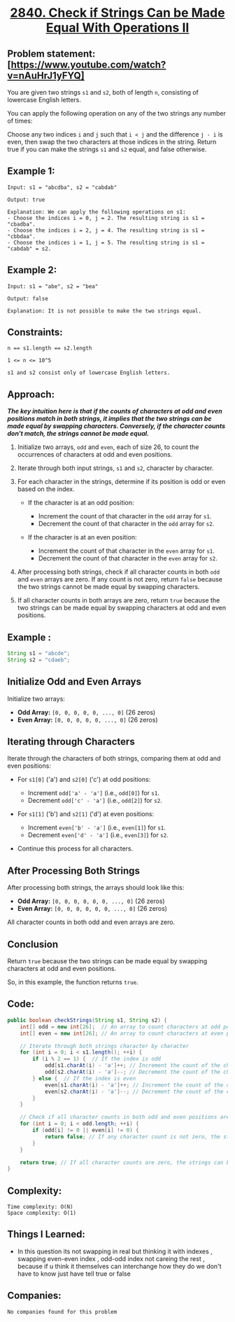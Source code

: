 
<h1 align="center"><a href="https://leetcode.com/problems/check-if-strings-can-be-made-equal-with-operations-ii/" target="_blank">2840. Check if Strings Can be Made Equal With Operations II</a></h1>

## Problem statement: [https://www.youtube.com/watch?v=nAuHrJ1yFYQ]

You are given two strings `s1` and `s2`, both of length `n`, consisting of lowercase English letters.

You can apply the following operation on any of the two strings any number of times:

Choose any two indices `i` and `j` such that `i < j` and the difference `j - i` is even, then swap the two characters at those indices in the string.
Return true if you can make the strings `s1` and `s2` equal, and false otherwise.


## Example 1:

```
Input: s1 = "abcdba", s2 = "cabdab"

Output: true

Explanation: We can apply the following operations on s1:
- Choose the indices i = 0, j = 2. The resulting string is s1 = "cbadba".
- Choose the indices i = 2, j = 4. The resulting string is s1 = "cbbdaa".
- Choose the indices i = 1, j = 5. The resulting string is s1 = "cabdab" = s2.
```

## Example 2:

```
Input: s1 = "abe", s2 = "bea"

Output: false

Explanation: It is not possible to make the two strings equal.
```




## Constraints:

```
n == s1.length == s2.length

1 <= n <= 10^5

s1 and s2 consist only of lowercase English letters.
```


 

## Approach:
***The key intuition here is that if the counts of characters at odd and even positions match in both strings, it implies that the two strings can be made equal by swapping characters. Conversely, if the character counts don't match, the strings cannot be made equal.***

1. Initialize two arrays, `odd` and `even`, each of size 26, to count the occurrences of characters at odd and even positions.

2. Iterate through both input strings, `s1` and `s2`, character by character.

3. For each character in the strings, determine if its position is odd or even based on the index.

    - If the character is at an odd position:
        - Increment the count of that character in the `odd` array for `s1`.
        - Decrement the count of that character in the `odd` array for `s2`.
    
    - If the character is at an even position:
        - Increment the count of that character in the `even` array for `s1`.
        - Decrement the count of that character in the `even` array for `s2`.

4. After processing both strings, check if all character counts in both `odd` and `even` arrays are zero. If any count is not zero, return `false` because the two strings cannot be made equal by swapping characters.

5. If all character counts in both arrays are zero, return `true` because the two strings can be made equal by swapping characters at odd and even positions.


## Example :
```java
String s1 = "abcde";
String s2 = "cdaeb";
```


## Initialize Odd and Even Arrays
Initialize two arrays:

- **Odd Array:** `[0, 0, 0, 0, 0, ..., 0]` (26 zeros)
- **Even Array:** `[0, 0, 0, 0, 0, ..., 0]` (26 zeros)

## Iterating through Characters
Iterate through the characters of both strings, comparing them at odd and even positions:

- For `s1[0]` ('a') and `s2[0]` ('c') at odd positions:
  - Increment `odd['a' - 'a']` (i.e., `odd[0]`) for `s1`.
  - Decrement `odd['c' - 'a']` (i.e., `odd[2]`) for `s2`.

- For `s1[1]` ('b') and `s2[1]` ('d') at even positions:
  - Increment `even['b' - 'a']` (i.e., `even[1]`) for `s1`.
  - Decrement `even['d' - 'a']` (i.e., `even[3]`) for `s2`.

- Continue this process for all characters.

## After Processing Both Strings
After processing both strings, the arrays should look like this:

- **Odd Array:** `[0, 0, 0, 0, 0, 0, ..., 0]` (26 zeros)
- **Even Array:** `[0, 0, 0, 0, 0, 0, ..., 0]` (26 zeros)

All character counts in both odd and even arrays are zero.

## Conclusion
Return `true` because the two strings can be made equal by swapping characters at odd and even positions.

So, in this example, the function returns `true`.



## Code: 

```java
public boolean checkStrings(String s1, String s2) {
    int[] odd = new int[26];  // An array to count characters at odd positions
    int[] even = new int[26]; // An array to count characters at even positions

    // Iterate through both strings character by character
    for (int i = 0; i < s1.length(); ++i) {
        if (i % 2 == 1) {  // If the index is odd
            odd[s1.charAt(i) - 'a']++; // Increment the count of the character in odd positions of s1
            odd[s2.charAt(i) - 'a']--; // Decrement the count of the character in odd positions of s2
        } else {  // If the index is even
            even[s1.charAt(i) - 'a']++; // Increment the count of the character in even positions of s1
            even[s2.charAt(i) - 'a']--; // Decrement the count of the character in even positions of s2
        }
    }

    // Check if all character counts in both odd and even positions are zero
    for (int i = 0; i < odd.length; ++i) {
        if (odd[i] != 0 || even[i] != 0) {
            return false; // If any character count is not zero, the strings cannot be made equal
        }
    }

    return true; // If all character counts are zero, the strings can be made equal by swapping characters.
}
```







## Complexity:

```
Time complexity: O(N) 
Space complexity: O(1)
```

## Things I Learned:

- In this question its not swapping in real but thinking it with indexes , swapping even-even index , odd-odd index
  not careing the rest , because if u think it themselves can interchange how they do we don't have to know just have tell
  true or false 
  


## Companies:

```
No companies found for this problem
```





